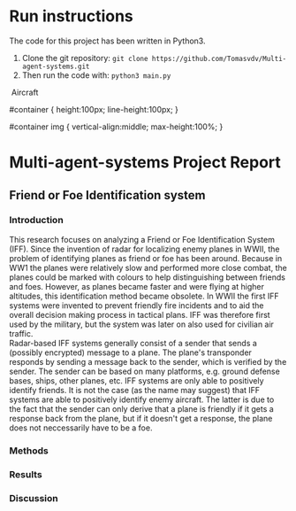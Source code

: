 # Run instructions
The code for this project has been written in Python3.
1. Clone the git repository: ```git clone https://github.com/Tomasvdv/Multi-agent-systems.git```
2. Then run the code with: ```python3 main.py```


<div id="container">
    <img /img/aircraft.jpg>
    Aircraft
</div>

#container {
    height:100px;
    line-height:100px;
}

#container img {
    vertical-align:middle;
    max-height:100%;
}


# Multi-agent-systems Project Report
## Friend or Foe Identification system
### Introduction
This research focuses on analyzing a Friend or Foe Identification System (IFF). Since the invention of radar for localizing enemy planes in WWII, the problem of identifying planes as friend or foe has been around. Because in WW1 the planes were relatively slow and performed more close combat, the planes could be marked with colours to help distinguishing between friends and foes. However, as planes became faster and were flying at higher altitudes, this identification method became obsolete. In WWII the first IFF systems were invented to prevent friendly fire incidents and to aid the overall decision making process in tactical plans. IFF was therefore first used by the military, but the system was later on also used for civilian air traffic.
<br />
Radar-based IFF systems generally consist of a sender that sends a (possibly encrypted) message to a plane. The plane's transponder responds by sending a message back to the sender, which is verified by the sender. The sender can be based on many platforms, e.g. ground defense bases, ships, other planes, etc. IFF systems are only able to positively identify friends. It is not the case (as the name may suggest) that IFF systems are able to positively identify enemy aircraft. 
The latter is due to the fact that the sender can only derive that a plane is friendly if it gets a response back from the plane, but if it doesn't get a response, the plane does not neccessarily have to be a foe. 

### Methods

### Results

### Discussion
